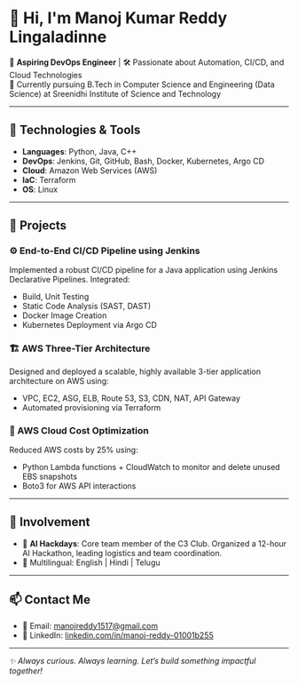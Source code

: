 # 👋 Hi, I'm Manoj Kumar Reddy Lingaladinne

🚀 **Aspiring DevOps Engineer** | 🛠️ Passionate about Automation, CI/CD, and Cloud Technologies  
📍 Currently pursuing B.Tech in Computer Science and Engineering (Data Science) at Sreenidhi Institute of Science and Technology

---

## 🔧 Technologies & Tools

- **Languages**: Python, Java, C++
- **DevOps**: Jenkins, Git, GitHub, Bash, Docker, Kubernetes, Argo CD
- **Cloud**: Amazon Web Services (AWS)
- **IaC**: Terraform
- **OS**: Linux

---

## 🧠 Projects

### ⚙️ End-to-End CI/CD Pipeline using Jenkins
Implemented a robust CI/CD pipeline for a Java application using Jenkins Declarative Pipelines. Integrated:
- Build, Unit Testing
- Static Code Analysis (SAST, DAST)
- Docker Image Creation
- Kubernetes Deployment via Argo CD

### 🏗️ AWS Three-Tier Architecture
Designed and deployed a scalable, highly available 3-tier application architecture on AWS using:
- VPC, EC2, ASG, ELB, Route 53, S3, CDN, NAT, API Gateway
- Automated provisioning via Terraform

### 💸 AWS Cloud Cost Optimization
Reduced AWS costs by 25% using:
- Python Lambda functions + CloudWatch to monitor and delete unused EBS snapshots
- Boto3 for AWS API interactions

---

## 🌱 Involvement

- 🧠 **AI Hackdays**: Core team member of the C3 Club. Organized a 12-hour AI Hackathon, leading logistics and team coordination.
- 💬 Multilingual: English | Hindi | Telugu

---

## 📫 Contact Me

- 📧 Email: [manojreddy1517@gmail.com](mailto:manojreddy1517@gmail.com)  
- 💼 LinkedIn: [linkedin.com/in/manoj-reddy-01001b255](https://www.linkedin.com/in/manoj-reddy-01001b255/)

---

_✨ Always curious. Always learning. Let’s build something impactful together!_
